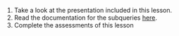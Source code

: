 1. Take a look at the presentation included in this lesson.
2. Read the documentation for the subqueries [here](https://www.postgresql.org/docs/9.6/static/functions-subquery.html).
3. Complete the assessments of this lesson 
